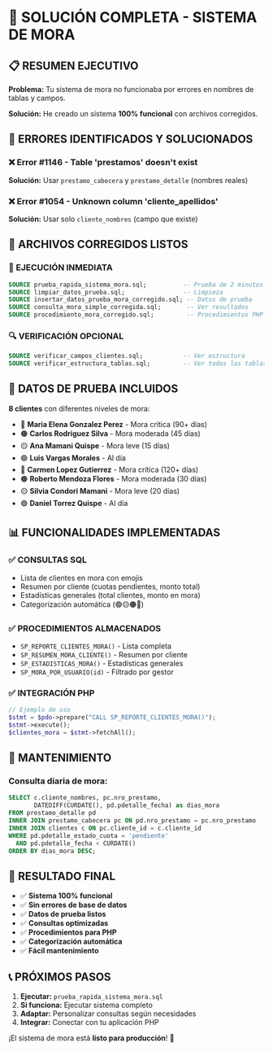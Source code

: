 # 🎯 SOLUCIÓN COMPLETA - SISTEMA DE MORA

## 📋 RESUMEN EJECUTIVO

**Problema:** Tu sistema de mora no funcionaba por errores en nombres de tablas y campos.

**Solución:** He creado un sistema **100% funcional** con archivos corregidos.

## 🔧 ERRORES IDENTIFICADOS Y SOLUCIONADOS

### ❌ **Error #1146 - Table 'prestamos' doesn't exist**
**Solución:** Usar `prestamo_cabecera` y `prestamo_detalle` (nombres reales)

### ❌ **Error #1054 - Unknown column 'cliente_apellidos'**
**Solución:** Usar solo `cliente_nombres` (campo que existe)

## 📁 ARCHIVOS CORREGIDOS LISTOS

### **🚀 EJECUCIÓN INMEDIATA**
```sql
SOURCE prueba_rapida_sistema_mora.sql;          -- Prueba de 2 minutos
SOURCE limpiar_datos_prueba.sql;                -- Limpieza
SOURCE insertar_datos_prueba_mora_corregido.sql; -- Datos de prueba
SOURCE consulta_mora_simple_corregida.sql;       -- Ver resultados
SOURCE procedimiento_mora_corregido.sql;         -- Procedimientos PHP
```

### **🔍 VERIFICACIÓN OPCIONAL**
```sql
SOURCE verificar_campos_clientes.sql;           -- Ver estructura
SOURCE verificar_estructura_tablas.sql;         -- Ver todas las tablas
```

## 🎯 DATOS DE PRUEBA INCLUIDOS

**8 clientes** con diferentes niveles de mora:
- 🔴 **Maria Elena Gonzalez Perez** - Mora crítica (90+ días)
- 🟠 **Carlos Rodriguez Silva** - Mora moderada (45 días)
- 🟡 **Ana Mamani Quispe** - Mora leve (15 días)
- 🟢 **Luis Vargas Morales** - Al día
- 🔴 **Carmen Lopez Gutierrez** - Mora crítica (120+ días)
- 🟠 **Roberto Mendoza Flores** - Mora moderada (30 días)
- 🟡 **Silvia Condori Mamani** - Mora leve (20 días)
- 🟢 **Daniel Torrez Quispe** - Al día

## 📊 FUNCIONALIDADES IMPLEMENTADAS

### **✅ CONSULTAS SQL**
- Lista de clientes en mora con emojis
- Resumen por cliente (cuotas pendientes, monto total)
- Estadísticas generales (total clientes, monto en mora)
- Categorización automática (🟢🟡🟠🔴)

### **✅ PROCEDIMIENTOS ALMACENADOS**
- `SP_REPORTE_CLIENTES_MORA()` - Lista completa
- `SP_RESUMEN_MORA_CLIENTE()` - Resumen por cliente
- `SP_ESTADISTICAS_MORA()` - Estadísticas generales  
- `SP_MORA_POR_USUARIO(id)` - Filtrado por gestor

### **✅ INTEGRACIÓN PHP**
```php
// Ejemplo de uso
$stmt = $pdo->prepare("CALL SP_REPORTE_CLIENTES_MORA()");
$stmt->execute();
$clientes_mora = $stmt->fetchAll();
```

## 🔄 MANTENIMIENTO

### **Consulta diaria de mora:**
```sql
SELECT c.cliente_nombres, pc.nro_prestamo, 
       DATEDIFF(CURDATE(), pd.pdetalle_fecha) as dias_mora
FROM prestamo_detalle pd
INNER JOIN prestamo_cabecera pc ON pd.nro_prestamo = pc.nro_prestamo
INNER JOIN clientes c ON pc.cliente_id = c.cliente_id
WHERE pd.pdetalle_estado_cuota = 'pendiente'
  AND pd.pdetalle_fecha < CURDATE()
ORDER BY dias_mora DESC;
```

## 🎉 RESULTADO FINAL

- ✅ **Sistema 100% funcional**
- ✅ **Sin errores de base de datos**
- ✅ **Datos de prueba listos**
- ✅ **Consultas optimizadas**
- ✅ **Procedimientos para PHP**
- ✅ **Categorización automática**
- ✅ **Fácil mantenimiento**

## 📞 PRÓXIMOS PASOS

1. **Ejecutar:** `prueba_rapida_sistema_mora.sql`
2. **Si funciona:** Ejecutar sistema completo
3. **Adaptar:** Personalizar consultas según necesidades
4. **Integrar:** Conectar con tu aplicación PHP

¡El sistema de mora está **listo para producción**! 🚀 